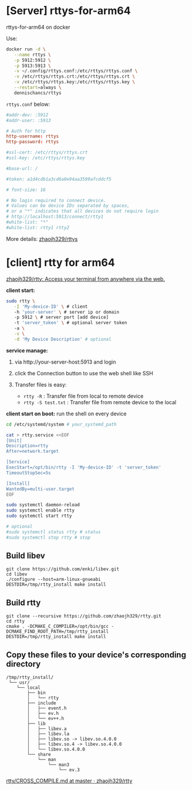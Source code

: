 # [Server] rttys-for-arm64
rttys-for-arm64 on docker

Use:
```bash
docker run -d \
   --name rttys \
   -p 5912:5912 \
   -p 5913:5913 \
   -v ~/.config/rttys.conf:/etc/rttys/rttys.conf \
   -v /etc/rttys/rttys.crt:/etc/rttys/rttys.crt \
   -v /etc/rttys/rttys.key:/etc/rttys/rttys.key \
   --restart=always \
   dennischancs/rttys
```

`rttys.conf` below: 
```conf
#addr-dev: :5912
#addr-user: :5913

# Auth for http
http-username: rttys
http-password: rttys

#ssl-cert: /etc/rttys/rttys.crt
#ssl-key: /etc/rttys/rttys.key

#base-url: /

#token: a1d4cdb1a3cd6a0e94aa3599afcddcf5

# font-size: 16

# No login required to connect device.
# Values can be device IDs separated by spaces,
# or a "*" indicates that all devices do not require login
# http://localhost:5913/connect/rtty1
#white-list: "*"
#white-list: rtty1 rtty2
```

More details: [zhaojh329/rttys](https://github.com/zhaojh329/rttys/issues)

# [client] rtty for arm64

[zhaojh329/rtty: Access your terminal from anywhere via the web.](https://github.com/zhaojh329/rtty)

**client start:**

```bash
sudo rtty \
   -I 'My-device-ID' \ # client
   -h 'your-server' \ # server ip or domain
   -p 5912 \ # server port [add device]
   -t 'server_token' \ # optional server token
   -a \
   -v \
   -d 'My Device Description' # optional
```

**service manage:**
1. via http://your-server-host:5913 and login

2. click the Connection button to use the web shell like SSH

3. Transfer files is easy:

    - `rtty -R` : Transfer file from local to remote device
    - `rtty -S test.txt` : Transfer file from remote device to the local


**client start on boot:**
run the shell on every device 

```bash
cd /etc/systemd/system # your_systemd_path

cat > rtty.service <<EOF
[Unit]
Description=rtty
After=network.target

[Service]
ExecStart=/opt/bin/rtty -I 'My-device-ID' -t 'server_token'
TimeoutStopSec=5s

[Install]
WantedBy=multi-user.target
EOF

sudo systemctl daemon-reload
sudo systemctl enable rtty
sudo systemctl start rtty

# optional
#sudo systemctl status rtty # status
#sudo systemctl stop rtty # stop
```


## Build libev

    git clone https://github.com/enki/libev.git
    cd libev
    ./configure --host=arm-linux-gnueabi
    DESTDIR=/tmp/rtty_install make install

## Build rtty

    git clone --recursive https://github.com/zhaojh329/rtty.git
    cd rtty
    cmake . -DCMAKE_C_COMPILER=/opt/bin/gcc -DCMAKE_FIND_ROOT_PATH=/tmp/rtty_install
    DESTDIR=/tmp/rtty_install make install

## Copy these files to your device's corresponding directory

    /tmp/rtty_install/
     └── usr/
        └── local
            ├── bin
            │   └── rtty
            ├── include
            │   ├── event.h
            │   ├── ev.h
            │   └── ev++.h
            ├── lib
            │   ├── libev.a
            │   ├── libev.la
            │   ├── libev.so -> libev.so.4.0.0
            │   ├── libev.so.4 -> libev.so.4.0.0
            │   └── libev.so.4.0.0
            └── share
                └── man
                    └── man3
                        └── ev.3


[rtty/CROSS_COMPILE.md at master · zhaojh329/rtty](https://github.com/zhaojh329/rtty/blob/master/CROSS_COMPILE.md)